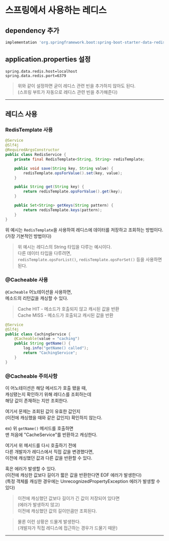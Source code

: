 # 스프링에서 사용하는 레디스

## dependency 추가

```gradle
implementation 'org.springframework.boot:spring-boot-starter-data-redis'
```

## application.properties 설정

```properties
spring.data.redis.host=localhost
spring.data.redis.port=6379
```

> 위와 같이 설정하면 굳이 레디스 관련 빈을 추가하지 않아도 된다.  
> (스프링 부트가 자동으로 레디스 관련 빈을 추가해준다)

---

## 레디스 사용

### RedisTemplate 사용

```java
@Service
@Slf4j
@RequiredArgsConstructor
public class RedisService {
    private final RedisTemplate<String, String> redisTemplate;

    public void save(String key, String value) {
        redisTemplate.opsForValue().set(key, value);
    }

    public String get(String key) {
        return redisTemplate.opsForValue().get(key);
    }

    public Set<String> getKeys(String pattern) {
        return redisTemplate.keys(pattern);
    }
}
```

위 예시는 `RedisTemplate`을 사용하여 레디스에 데이터를 저장하고 조회하는 방법이다.  
(가장 기본적인 방법이다)

> 위 예시는 레디스의 String 타입을 다루는 예시이다.  
> 다른 데이터 타입을 다루려면,  
> `redisTemplate.opsForList()`, `redisTemplate.opsForSet()` 등을 사용하면 된다.

### @Cacheable 사용

`@Cacheable` 어노테이션을 사용하면,  
메소드의 리턴값을 캐싱할 수 있다.

> Cache HIT - 메소드가 호출되지 않고 캐시된 값을 반환  
> Cache MISS - 메소드가 호출되고 캐시된 값을 반환

```java
@Service
@Slf4j
public class CachingService {
    @Cacheable(value = "caching")
    public String getName() {
        log.info("getName() called");
        return "CachingService";
    }
}
```

### @Cacheable 주의사항

이 어노테이션은 해당 메서드가 호출 됐을 때,  
캐싱됐는지 확인하기 위해 레디스를 조회하는데  
해당 값이 존재하는 지만 조회한다.

여기서 문제는 조회된 값이 유효한 값인지  
(이전에 캐싱했을 때와 같은 값인지) 확인하지 않는다.

ex) 위 `getName()` 메서드를 호출하면  
맨 처음에 "CacheService"를 반환하고 캐싱한다.

여기서 위 메서드를 다시 호출하기 전에  
다른 개발자가 레디스에서 직접 값을 변경했다면,  
이전에 캐싱했던 값과 다른 값을 반환할 수 있다.  

혹은 에러가 발생할 수 있다.  
(이전에 캐싱한 값보다 길이가 짧은 값을 반환한다면 EOF 에러가 발생한다)  
(특정 객체를 캐싱한 경우에는 UnrecognizedPropertyException 에러가 발생할 수 있다)

> 이전에 캐싱했던 값보다 길이가 긴 값이 저장되어 있다면  
> (에러가 발생하지 않고)  
> 이전에 캐싱했던 값의 길이만큼만 조회된다.

> 물론 이런 상황은 드물게 발생한다.  
> (개발자가 직접 레디스에 접근하는 경우가 드물기 때문)

---